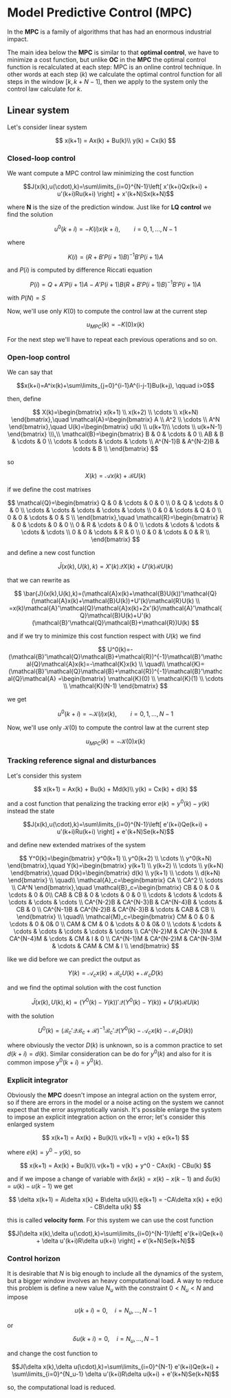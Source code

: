 # Model Predictive Control (MPC)

In the **MPC** is a family of algorithms that has had an enormous industrial impact.

The main idea below the **MPC** is similar to that **optimal control**, we have to minimize a cost function, but unlike **OC** in the **MPC** the optimal control function is recalculated at each step: MPC is an online control technique. In other words at each step ($k$) we calculate the optimal control function for all steps in the window $[k,k+N-1]$, then we apply to the system only the control law calculate for $k$.

## Linear system

Let's consider linear system

$$
    x(k+1) = Ax(k) + Bu(k)\\
    y(k) = Cx(k)
$$

### Closed-loop control

We want compute a MPC control law minimizing the cost function

$$J(x(k),u(\cdot),k)=\sum\limits_{i=0}^{N-1}\left[ x'(k+i)Qx(k+i) + u'(k+i)Ru(k+i) \right] + x'(k+N)Sx(k+N)$$

where **N** is the size of the prediction window. Just like for **LQ control** we find the solution

$$u^0(k+i)=-K(i)x(k+i), \qquad i=0,1,...,N-1$$

where

$$K(i)=\left(R+B'P(i+1)B\right)^{-1}B'P(i+1)A$$

and $P(i)$ is computed by difference Riccati equation

$$P(i)=Q+A'P(i+1)A-A'P(i+1)B(R+B'P(i+1)B)^{-1}B'P(i+1)A$$

with $P(N)=S$

Now, we'll use only $K(0)$ to compute the control law at the current step

$$u_{MPC}(k)=-K(0)x(k)$$

For the next step we'll have to repeat each previous operations and so on.

### Open-loop control

We can say that

$$x(k+i)=A^ix(k)+\sum\limits_{j=0}^{i-1}A^{i-j-1}Bu(k+j), \qquad i>0$$

then, define

$$
    X(k)=\begin{bmatrix}
        x(k+1) \\ x(k+2) \\ \cdots \\ x(k+N)
    \end{bmatrix},\quad
    \mathcal{A}=\begin{bmatrix}
        A \\ A^2 \\ \cdots \\ A^N
    \end{bmatrix},\quad
    U(k)=\begin{bmatrix}
        u(k) \\ u(k+1)\\ \cdots \\ u(k+N-1)
    \end{bmatrix} \\\,\\
    \mathcal{B}=\begin{bmatrix}
        B & 0 & \cdots & 0 \\
        AB & B & \cdots & 0 \\
        \cdots & \cdots & \cdots & \cdots \\
        A^{N-1}B & A^{N-2}B & \cdots & B \\
    \end{bmatrix}
$$

so

$$X(k)=\mathcal{A}x(k)+\mathcal{B}U(k)$$

if we define the cost matrixes

$$
    \mathcal{Q}=\begin{bmatrix}
        Q & 0 & \cdots & 0 & 0 \\
        0 & Q & \cdots & 0 & 0 \\
        \cdots & \cdots & \cdots & \cdots & \cdots \\
        0 & 0 & \cdots & Q & 0 \\
        0 & 0 & \cdots & 0 & S \\
    \end{bmatrix},\quad
    \mathcal{R}=\begin{bmatrix}
        R & 0 & \cdots & 0 & 0 \\
        0 & R & \cdots & 0 & 0 \\
        \cdots & \cdots & \cdots & \cdots & \cdots \\
        0 & 0 & \cdots & R & 0 \\
        0 & 0 & \cdots & 0 & R \\
    \end{bmatrix}
$$

and define a new cost function

$$\bar{J}(x(k),U(k),k)=X'(k)\mathcal{Q}X(k)+U'(k)\mathcal{R}U(k)$$

that we can rewrite as

$$
    \bar{J}(x(k),U(k),k)=(\mathcal{A}x(k)+\mathcal{B}U(k))'\mathcal{Q}(\mathcal{A}x(k)+\mathcal{B}U(k))+U'(k)\mathcal{R}U(k) \\
    =x(k)\mathcal{A}'\mathcal{Q}\mathcal{A}x(k)+2x'(k)\mathcal{A}'\mathcal{Q}\mathcal{B}U(k)+U'(k)(\mathcal{B}'\mathcal{Q}\mathcal{B}+\mathcal{R})U(k)
$$

and if we try to minimize this cost function respect with $U(k)$ we find

$$
    U^0(k)=-(\mathcal{B}'\mathcal{Q}\mathcal{B}+\mathcal{R})^{-1}\mathcal{B}'\mathcal{Q}\mathcal{A}x(k)=-\mathcal{K}x(k) \\
    \quad\\
    \mathcal{K}=(\mathcal{B}'\mathcal{Q}\mathcal{B}+\mathcal{R})^{-1}\mathcal{B}'\mathcal{Q}\mathcal{A}
    =\begin{bmatrix}
            \mathcal{K}(0) \\ \mathcal{K}(1) \\ \cdots \\ \mathcal{K}(N-1)
        \end{bmatrix}
$$

we get

$$u^0(k+i)=-\mathcal{K}(i)x(k), \qquad i=0,1,...,N-1$$

Now, we'll use only $\mathcal{K}(0)$ to compute the control law at the current step

$$u_{MPC}(k)=-\mathcal{K}(0)x(k)$$

### Tracking reference signal and disturbances

Let's consider this system

$$
    x(k+1) = Ax(k) + Bu(k) + Md(k)\\
    y(k) = Cx(k) + d(k)
$$

and a cost function that penalizing the tracking error $e(k)=y^0(k)-y(k)$ instead the state

$$J(x(k),u(\cdot),k)=\sum\limits_{i=0}^{N-1}\left[ e'(k+i)Qe(k+i) + u'(k+i)Ru(k+i) \right] + e'(k+N)Se(k+N)$$

and define new extended matrixes of the system

$$
    Y^0(k)=\begin{bmatrix}
        y^0(k+1) \\ y^0(k+2) \\ \cdots \\ y^0(k+N)
    \end{bmatrix},\quad
    Y(k)=\begin{bmatrix}
        y(k+1) \\ y(k+2) \\ \cdots \\ y(k+N)
    \end{bmatrix},\quad
    D(k)=\begin{bmatrix}
        d(k) \\ y(k+1) \\ \cdots \\ d(k+N)
    \end{bmatrix} \\
    \quad\\
    \mathcal{A}_c=\begin{bmatrix}
        CA \\ CA^2 \\ \cdots \\ CA^N
    \end{bmatrix},\quad
    \mathcal{B}_c=\begin{bmatrix}
        CB & 0 & 0 & \cdots & 0 & 0\\
        CAB & CB & 0 & \cdots & 0 & 0 \\
        \cdots & \cdots & \cdots & \cdots & \cdots & \cdots \\
        CA^{N-2}B & CA^{N-3}B & CA^{N-4}B & \cdots & CB & 0 \\
        CA^{N-1}B & CA^{N-2}B & CA^{N-3}B & \cdots & CAB & CB \\
    \end{bmatrix} \\
    \quad\\
    \mathcal{M}_c=\begin{bmatrix}
        CM & 0 & 0 & \cdots & 0 & 0& 0 \\
        CAM & CM & 0 & \cdots & 0 & 0& 0 \\
        \cdots & \cdots & \cdots & \cdots & \cdots & \cdots & \cdots \\
        CA^{N-2}M & CA^{N-3}M & CA^{N-4}M & \cdots & CM & I & 0 \\
        CA^{N-1}M & CA^{N-2}M & CA^{N-3}M & \cdots & CAM & CM & I \\
    \end{bmatrix}
$$

like we did before we can predict the output as

$$Y(k)=\mathcal{A}_cx(k)+\mathcal{B}_cU(k)+\mathcal{M}_cD(k)$$

and we find the optimal solution with the cost function

$$\bar{J}(x(k),U(k),k)=(Y^0(k)-Y(k))'\mathcal{Q}(Y^0(k)-Y(k))+U'(k)\mathcal{R}U(k)$$

with the solution

$$U^0(k)=(\mathcal{B}_c'\mathcal{Q}\mathcal{B}_c+\mathcal{R})^{-1}\mathcal{B}_c'\mathcal{Q}(Y^0(k)-\mathcal{A}_cx(k)-\mathcal{M}_cD(k))$$

where obviously the vector $D(k)$ is unknown, so is a common practice to set $d(k+i)=d(k)$. Similar consideration can be do for $y^0(k)$ and also for it is common impose $y^0(k+i)=y^0(k)$.

### Explicit integrator

Obviously the **MPC** doesn't impose an integral action on the system error, so if there are errors in the model or a noise acting on the system we cannot expect that the error asymptotically vanish. It's possible enlarge the system to impose an explicit integration action on the error; let's consider this enlarged system

$$
    x(k+1) = Ax(k) + Bu(k)\\
    v(k+1) = v(k) + e(k+1)
$$

where $e(k)=y^0-y(k)$, so

$$
    x(k+1) = Ax(k) + Bu(k)\\
    v(k+1) = v(k) + y^0 - CAx(k) - CBu(k)
$$

and if we impose a change of variable with $\delta x(k)=x(k)-x(k-1)$ and $\delta u(k)=u(k)-u(k-1)$ we get

$$
    \delta x(k+1) = A\delta x(k) + B\delta u(k)\\
    e(k+1) = -CA\delta x(k) + e(k) - CB\delta u(k)
$$

this is called **velocity form**.
For this system we can use the cost function

$$J(\delta x(k),\delta u(\cdot),k)=\sum\limits_{i=0}^{N-1}\left[ e'(k+i)Qe(k+i) + \delta u'(k+i)R\delta u(k+i) \right] + e'(k+N)Se(k+N)$$

### Control horizon

It is desirable that $N$ is big enough to include all the dynamics of the system, but a bigger window involves an heavy computational load. A way to reduce this problem is define a new value $N_u$ with the constraint $0<N_u<N$ and impose

$$u(k+i)=0, \quad i=N_u,...,N-1$$

or

$$\delta u(k+i)=0, \quad i=N_u,...,N-1$$

and change the cost function to

$$J(\delta x(k),\delta u(\cdot),k)=\sum\limits_{i=0}^{N-1} e'(k+i)Qe(k+i) + \sum\limits_{i=0}^{N_u-1} \delta u'(k+i)R\delta u(k+i) + e'(k+N)Se(k+N)$$

so, the computational load is reduced.